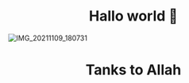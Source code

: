 <h1 align="center">
 Hallo world 👋
</h1>
</div>


<!--
**R-203/R-203** is a ✨ _special_ ✨ repository because its `README.md` (this file) appears on your GitHub profile.

Here are some ideas to get you started:

- 🔭 I’m currently working on ...
- 🌱 I’m currently learning ...
- 👯 I’m looking to collaborate on ...
- 🤔 I’m looking for help with ...
- 💬 Ask me about ...
- 📫 How to reach me: ...
- 😄 Pronouns: ...
- ⚡ Fun fact: ...
-->

![IMG_20211109_180731](https://user-images.githubusercontent.com/76813856/140913530-f5ab9009-e202-4e61-9b9a-1a04cf4e0c08.JPG)


<h1 align="center">
Tanks to Allah
</h1>
</div>
